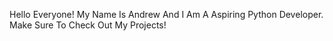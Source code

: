 Hello Everyone! My Name Is Andrew And I Am A Aspiring Python Developer. Make Sure To Check Out My Projects!
